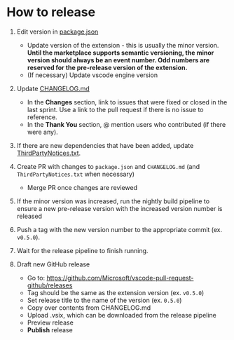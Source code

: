 # How to release

1. Edit version in [package.json](https://github.com/Microsoft/vscode-pull-request-github/blob/main/package.json)
    - Update version of the extension - this is usually the minor version.
	**Until the marketplace supports semantic versioning, the minor version should always be an event number. Odd numbers are reserved for the pre-release version of the extension.**
    - (If necessary) Update vscode engine version


2. Update [CHANGELOG.md](https://github.com/Microsoft/vscode-pull-request-github/blob/main/CHANGELOG.md)
    - In the **Changes** section, link to issues that were fixed or closed in the last sprint. Use a link to the pull request if there is no issue to reference.
    - In the **Thank You** section, @ mention users who contributed (if there were any).


3. If there are new dependencies that have been added, update [ThirdPartyNotices.txt](https://github.com/microsoft/vscode-pull-request-github/commits/main/ThirdPartyNotices.txt).


4. Create PR with changes to `package.json` and `CHANGELOG.md` (and `ThirdPartyNotices.txt` when necessary)
    - Merge PR once changes are reviewed

5. If the minor version was increased, run the nightly build pipeline to ensure a new pre-release version with the increased version number is released

6. Push a tag with the new version number to the appropriate commit (ex. `v0.5.0`).

7. Wait for the release pipeline to finish running.

8. Draft new GitHub release
    - Go to: https://github.com/Microsoft/vscode-pull-request-github/releases
    - Tag should be the same as the extension version (ex. `v0.5.0`)
    - Set release title to the name of the version (ex. `0.5.0`)
    - Copy over contents from CHANGELOG.md
    - Upload .vsix, which can be downloaded from the release pipeline
    - Preview release
    - **Publish** release
